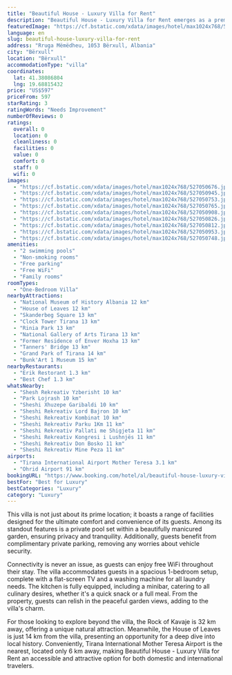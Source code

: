 ```yaml
---
title: "Beautiful House - Luxury Villa for Rent"
description: "Beautiful House - Luxury Villa for Rent emerges as a premier choice for travelers seeking an exclusive retreat in Bërxull."
featuredImage: "https://cf.bstatic.com/xdata/images/hotel/max1024x768/527050676.jpg?k=af45575de4dfcb28c48d845178b4a48440bb1921f2e9bbbe97cd9d8100689aef&o=&hp=1"
language: en
slug: beautiful-house-luxury-villa-for-rent
address: "Rruga Mëmëdheu, 1053 Bërxull, Albania"
city: "Bërxull"
location: "Bërxull"
accommodationType: "villa"
coordinates:
  lat: 41.38086804
  lng: 19.68815432
price: "US$597"
priceFrom: 597
starRating: 3
ratingWords: "Needs Improvement"
numberOfReviews: 0
ratings:
  overall: 0
  location: 0
  cleanliness: 0
  facilities: 0
  value: 0
  comfort: 0
  staff: 0
  wifi: 0
images:
  - "https://cf.bstatic.com/xdata/images/hotel/max1024x768/527050676.jpg?k=af45575de4dfcb28c48d845178b4a48440bb1921f2e9bbbe97cd9d8100689aef&o=&hp=1"
  - "https://cf.bstatic.com/xdata/images/hotel/max1024x768/527050945.jpg?k=79b9149c76414ae9a08067957b84d3fe073a1d377d50fc307e307ab643f8e719&o=&hp=1"
  - "https://cf.bstatic.com/xdata/images/hotel/max1024x768/527050753.jpg?k=e7229ab79bb7de338163a31dd69a06ea679a76231cbd0d145e001656f8e532cb&o=&hp=1"
  - "https://cf.bstatic.com/xdata/images/hotel/max1024x768/527050765.jpg?k=65a13215ac99c751b1b4b3dd643647f7d91af6cb3fd9117385beaf1971efa420&o=&hp=1"
  - "https://cf.bstatic.com/xdata/images/hotel/max1024x768/527050908.jpg?k=910c9bc50e6d32aeb305ea28ba3a38bc8b75926c62e9e2794b41ac50020877d7&o=&hp=1"
  - "https://cf.bstatic.com/xdata/images/hotel/max1024x768/527050826.jpg?k=a37cd16e57ee6d1bf7484f888e39db078a368efd2cd031b2f4bb4589e9e5b1df&o=&hp=1"
  - "https://cf.bstatic.com/xdata/images/hotel/max1024x768/527050812.jpg?k=ee8476d79633ae4cdd7e9cd36b8a162bf21d5f8ca550e3b840fbb7e7f2badf02&o=&hp=1"
  - "https://cf.bstatic.com/xdata/images/hotel/max1024x768/527050953.jpg?k=3e9531617f827e41b3f5bc3bd1c8356639ce2fb698cee8b6577395224ebb5677&o=&hp=1"
  - "https://cf.bstatic.com/xdata/images/hotel/max1024x768/527050748.jpg?k=cde1fefab6e858791cb8448dabe5d7b778869959c3cdb4dfe2f31df915c94569&o=&hp=1"
amenities:
  - "2 swimming pools"
  - "Non-smoking rooms"
  - "Free parking"
  - "Free WiFi"
  - "Family rooms"
roomTypes:
  - "One-Bedroom Villa"
nearbyAttractions:
  - "National Museum of History Albania 12 km"
  - "House of Leaves 12 km"
  - "Skanderbeg Square 13 km"
  - "Clock Tower Tirana 13 km"
  - "Rinia Park 13 km"
  - "National Gallery of Arts Tirana 13 km"
  - "Former Residence of Enver Hoxha 13 km"
  - "Tanners' Bridge 13 km"
  - "Grand Park of Tirana 14 km"
  - "Bunk'Art 1 Museum 15 km"
nearbyRestaurants:
  - "Erik Restorant 1.3 km"
  - "Best Chef 1.3 km"
whatsNearby:
  - "Shesh Rekreativ Yzberisht 10 km"
  - "Park Lojrash 10 km"
  - "Sheshi Xhuzepe Garibaldi 10 km"
  - "Sheshi Rekreativ Lord Bajron 10 km"
  - "Sheshi Rekreativ Kombinat 10 km"
  - "Sheshi Rekreativ Parku 1Km 11 km"
  - "Sheshi Rekreativ Pallati me Shigjeta 11 km"
  - "Sheshi Rekreativ Kongresi i Lushnjës 11 km"
  - "Sheshi Rekreativ Don Bosko 11 km"
  - "Sheshi Rekreativ Mine Peza 11 km"
airports:
  - "Tirana International Airport Mother Teresa 3.1 km"
  - "Ohrid Airport 91 km"
bookingURL: "https://www.booking.com/hotel/al/beautiful-house-luxury-villa-for-rent.en-gb.html?aid=8035640"
bestFor: "Best for Luxury"
bestCategories: "Luxury"
category: "Luxury"
---
```


This villa is not just about its prime location; it boasts a range of facilities designed for the ultimate comfort and convenience of its guests. Among its standout features is a private pool set within a beautifully manicured garden, ensuring privacy and tranquility. Additionally, guests benefit from complimentary private parking, removing any worries about vehicle security.

Connectivity is never an issue, as guests can enjoy free WiFi throughout their stay. The villa accommodates guests in a spacious 1-bedroom setup, complete with a flat-screen TV and a washing machine for all laundry needs. The kitchen is fully equipped, including a minibar, catering to all culinary desires, whether it's a quick snack or a full meal. From the property, guests can relish in the peaceful garden views, adding to the villa's charm.

For those looking to explore beyond the villa, the Rock of Kavaje is 32 km away, offering a unique natural attraction. Meanwhile, the House of Leaves is just 14 km from the villa, presenting an opportunity for a deep dive into local history. Conveniently, Tirana International Mother Teresa Airport is the nearest, located only 6 km away, making Beautiful House - Luxury Villa for Rent an accessible and attractive option for both domestic and international travelers.